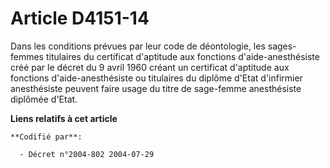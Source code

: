# Article D4151-14

Dans les conditions prévues par leur code de déontologie, les sages-femmes titulaires du certificat d'aptitude aux fonctions
d'aide-anesthésiste créé par le décret du 9 avril 1960 créant un certificat d'aptitude aux fonctions d'aide-anesthésiste ou
titulaires du diplôme d'Etat d'infirmier anesthésiste peuvent faire usage du titre de sage-femme anesthésiste diplômée
d'Etat.

**Liens relatifs à cet article**

	**Codifié par**:

	  - Décret n°2004-802 2004-07-29
